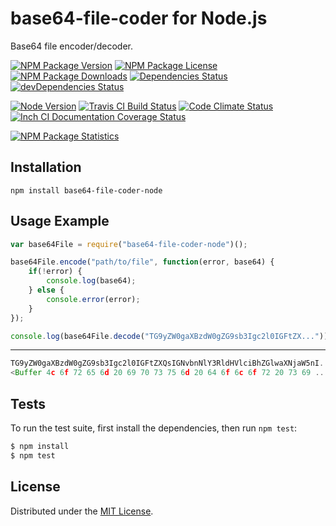 # base64-file-coder for Node.js

Base64 file encoder/decoder.

[![NPM Package Version][npm-package-version-badge]][npm-package-url]
[![NPM Package License][npm-package-license-badge]][npm-package-license-url]
[![NPM Package Downloads][npm-package-downloads-badge]][npm-package-url]
[![Dependencies Status][dependencies-status-badge]][dependencies-status-page-url]
[![devDependencies Status][devDependencies-status-badge]][devDependencies-status-page-url]

[![Node Version][node-version-badge]][node-downloads-page-url]
[![Travis CI Build Status][travis-ci-build-status-badge]][travis-ci-build-status-page-url]
[![Code Climate Status][code-climate-status-badge]][code-climate-status-page-url]
[![Inch CI Documentation Coverage Status][inch-ci-documentation-coverage-status-badge]][inch-ci-documentation-coverage-status-page-url]

[![NPM Package Statistics][npm-package-statistics-badge]][npm-package-url]

## Installation

`npm install base64-file-coder-node`

## Usage Example

```javascript
var base64File = require("base64-file-coder-node")();

base64File.encode("path/to/file", function(error, base64) {
    if(!error) {
        console.log(base64);
    } else {
        console.error(error);
    }
});

console.log(base64File.decode("TG9yZW0gaXBzdW0gZG9sb3Igc2l0IGFtZX..."));
```

***

```javascript
TG9yZW0gaXBzdW0gZG9sb3Igc2l0IGFtZXQsIGNvbnNlY3RldHVlciBhZGlwaXNjaW5nI...
<Buffer 4c 6f 72 65 6d 20 69 70 73 75 6d 20 64 6f 6c 6f 72 20 73 69 ... >
```

## Tests

To run the test suite, first install the dependencies, then run `npm test`:

```bash
$ npm install
$ npm test
```

## License

Distributed under the [MIT License](LICENSE).

[npm-package-url]: https://npmjs.org/package/base64-file-coder-node

[npm-package-version-badge]: https://img.shields.io/npm/v/base64-file-coder-node.svg?style=flat-square

[npm-package-license-badge]: https://img.shields.io/npm/l/base64-file-coder-node.svg?style=flat-square
[npm-package-license-url]: http://opensource.org/licenses/MIT

[npm-package-downloads-badge]: https://img.shields.io/npm/dm/base64-file-coder-node.svg?style=flat-square

[dependencies-status-badge]: https://david-dm.org/AnatoliyGatt/base64-file-coder-node.svg?style=flat-square
[dependencies-status-page-url]: https://david-dm.org/AnatoliyGatt/base64-file-coder-node#info=dependencies

[devDependencies-status-badge]: https://david-dm.org/AnatoliyGatt/base64-file-coder-node/dev-status.svg?style=flat-square
[devDependencies-status-page-url]: https://david-dm.org/AnatoliyGatt/base64-file-coder-node#info=devDependencies

[node-version-badge]: https://img.shields.io/node/v/base64-file-coder-node.svg?style=flat-square
[node-downloads-page-url]: https://nodejs.org/download/

[travis-ci-build-status-badge]: https://img.shields.io/travis/AnatoliyGatt/base64-file-coder-node.svg?style=flat-square
[travis-ci-build-status-page-url]: https://travis-ci.org/AnatoliyGatt/base64-file-coder-node

[code-climate-status-badge]: https://img.shields.io/codeclimate/github/AnatoliyGatt/base64-file-coder-node.svg?style=flat-square
[code-climate-status-page-url]: https://codeclimate.com/github/AnatoliyGatt/base64-file-coder-node

[inch-ci-documentation-coverage-status-badge]: https://inch-ci.org/github/AnatoliyGatt/base64-file-coder-node.svg?style=flat-square
[inch-ci-documentation-coverage-status-page-url]: https://inch-ci.org/github/AnatoliyGatt/base64-file-coder-node

[npm-package-statistics-badge]: https://nodei.co/npm/base64-file-coder-node.png?downloads=true&downloadRank=true&stars=true